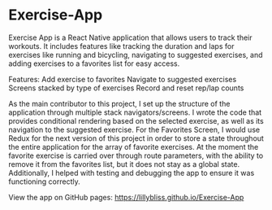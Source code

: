 # Exercise-App

Exercise App is a React Native application that allows users to track their workouts. 
It includes features like tracking the duration and laps for exercises like running and bicycling, navigating to suggested exercises, and adding exercises to a favorites list for easy access.

Features:
Add exercise to favorites
Navigate to suggested exercises
Screens stacked by type of exercises
Record and reset rep/lap counts

As the main contributor to this project, I set up the structure of the application through multiple stack navigators/screens. 
I wrote the code that provides conditional rendering based on the selected exercise, as well as its navigation to the suggested exercise. For the Favorites Screen, I would use Redux for the next version of this project in order to store a state throughout the entire application for the array of favorite exercises. At the moment the favorite exercise is carried over through route parameters, with the ability to remove it from the favorites list, but it does not stay as a global state. Additionally, I helped with testing and debugging the app to ensure it was functioning correctly.

View the app on GitHub pages: https://lillybliss.github.io/Exercise-App
